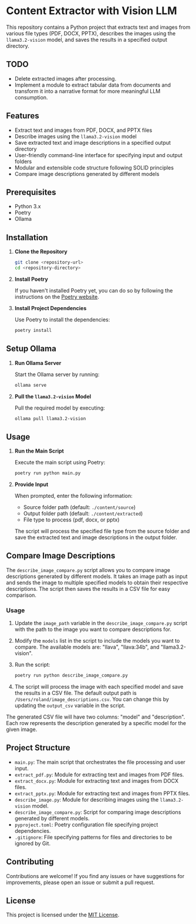 # Content Extractor with Vision LLM

This repository contains a Python project that extracts text and images from various file types (PDF, DOCX, PPTX), describes the images using the `llama3.2-vision` model, and saves the results in a specified output directory.

## TODO
- Delete extracted images after processing.
- Implement a module to extract tabular data from documents and transform it into a narrative format for more meaningful LLM consumption.

## Features

- Extract text and images from PDF, DOCX, and PPTX files
- Describe images using the `llama3.2-vision` model
- Save extracted text and image descriptions in a specified output directory
- User-friendly command-line interface for specifying input and output folders
- Modular and extensible code structure following SOLID principles
- Compare image descriptions generated by different models

## Prerequisites

- Python 3.x
- Poetry
- Ollama

## Installation

1. **Clone the Repository**

   ```bash
   git clone <repository-url>
   cd <repository-directory>
   ```

2. **Install Poetry**

   If you haven't installed Poetry yet, you can do so by following the instructions on the [Poetry website](https://python-poetry.org/docs/#installation).

3. **Install Project Dependencies**

   Use Poetry to install the dependencies:

   ```bash
   poetry install
   ```

## Setup Ollama

1. **Run Ollama Server**

   Start the Ollama server by running:

   ```bash
   ollama serve
   ```

2. **Pull the `llama3.2-vision` Model**

   Pull the required model by executing:

   ```bash
   ollama pull llama3.2-vision
   ```

## Usage

1. **Run the Main Script**

   Execute the main script using Poetry:

   ```bash
   poetry run python main.py
   ```

2. **Provide Input**

   When prompted, enter the following information:
   - Source folder path (default: `./content/source`)
   - Output folder path (default: `./content/extracted`)
   - File type to process (pdf, docx, or pptx)

   The script will process the specified file type from the source folder and save the extracted text and image descriptions in the output folder.

## Compare Image Descriptions

The `describe_image_compare.py` script allows you to compare image descriptions generated by different models. It takes an image path as input and sends the image to multiple specified models to obtain their respective descriptions. The script then saves the results in a CSV file for easy comparison.

### Usage

1. Update the `image_path` variable in the `describe_image_compare.py` script with the path to the image you want to compare descriptions for.

2. Modify the `models` list in the script to include the models you want to compare. The available models are: "llava", "llava:34b", and "llama3.2-vision".

3. Run the script:

   ```bash
   poetry run python describe_image_compare.py
   ```

4. The script will process the image with each specified model and save the results in a CSV file. The default output path is `/Users/roland/image_descriptions.csv`. You can change this by updating the `output_csv` variable in the script.

The generated CSV file will have two columns: "model" and "description". Each row represents the description generated by a specific model for the given image.

## Project Structure

- `main.py`: The main script that orchestrates the file processing and user input.
- `extract_pdf.py`: Module for extracting text and images from PDF files.
- `extract_docx.py`: Module for extracting text and images from DOCX files.
- `extract_pptx.py`: Module for extracting text and images from PPTX files.
- `describe_image.py`: Module for describing images using the `llama3.2-vision` model.
- `describe_image_compare.py`: Script for comparing image descriptions generated by different models.
- `pyproject.toml`: Poetry configuration file specifying project dependencies.
- `.gitignore`: File specifying patterns for files and directories to be ignored by Git.

## Contributing

Contributions are welcome! If you find any issues or have suggestions for improvements, please open an issue or submit a pull request.

## License

This project is licensed under the [MIT License](LICENSE).
